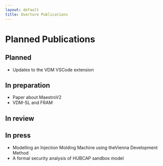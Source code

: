 ```yaml
---
layout: default
title: Overture Publications
---
```


# Planned Publications

## Planned
* Updates to the VDM VSCode extension

## In preparation


* Paper about MaestroV2
* VDM-SL and FRAM

## In review



## In press
* Modelling an Injection Molding Machine using theVienna Development Method
* A formal security analysis of HUBCAP sandbox model

